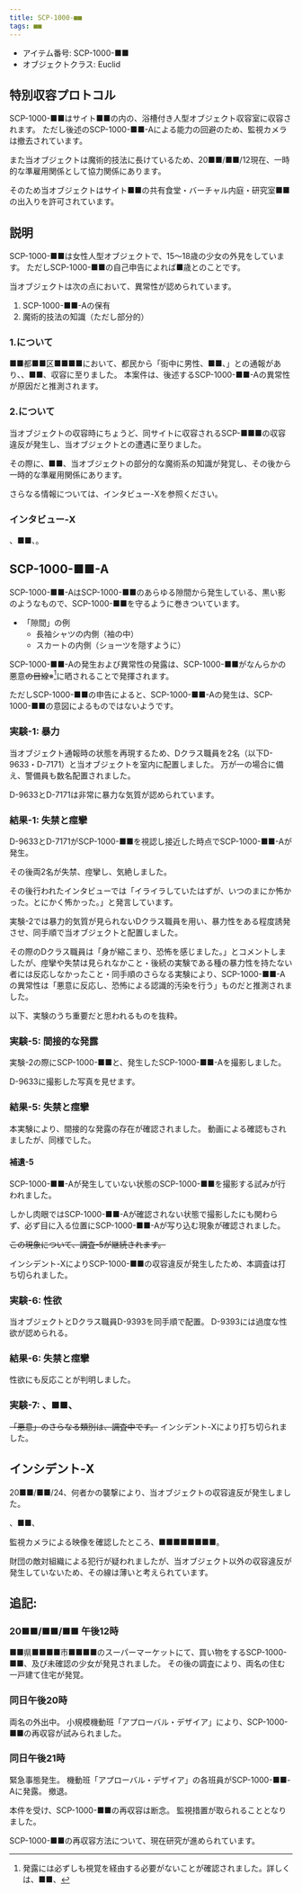 ```yaml
---
title: SCP-1000-■■
tags: ■■
---
```


- アイテム番号: SCP-1000-■■
- オブジェクトクラス: Euclid

<!-- %s/、■■、/TODO/g -->

## 特別収容プロトコル

SCP-1000-■■はサイト■■の内の、浴槽付き人型オブジェクト収容室に収容されます。
ただし後述のSCP-1000-■■-Aによる能力の回避のため、監視カメラは撤去されています。

また当オブジェクトは魔術的技法に長けているため、20■■/■■/12現在、一時的な準雇用関係として協力関係にあります。

そのため当オブジェクトはサイト■■の共有食堂・バーチャル内庭・研究室■■の出入りを許可されています。

## 説明

SCP-1000-■■は女性人型オブジェクトで、15～18歳の少女の外見をしています。
ただしSCP-1000-■■の自己申告によれば■歳とのことです。

当オブジェクトは次の点において、異常性が認められています。

1. SCP-1000-■■-Aの保有
2. 魔術的技法の知識（ただし部分的）

### 1.について

■■都■■区■■■■において、都民から「街中に男性、■■、」との通報があり、、■■、収容に至りました。
本案件は、後述するSCP-1000-■■-Aの異常性が原因だと推測されます。

### 2.について
当オブジェクトの収容時にちょうど、同サイトに収容されるSCP-■■■の収容違反が発生し、当オブジェクトとの遭遇に至りました。

その際に、■■、当オブジェクトの部分的な魔術系の知識が発覚し、その後から一時的な準雇用関係にあります。

さらなる情報については、インタビュー-Xを参照ください。


### インタビュー-X

、■■、。


## SCP-1000-■■-A

SCP-1000-■■-AはSCP-1000-■■のあらゆる隙間から発生している、黒い影のようなもので、SCP-1000-■■を守るように巻きついています。

- 「隙間」の例
    - 長袖シャツの内側（袖の中）
    - スカートの内側（ショーツを隠すように）

SCP-1000-■■-Aの発生および異常性の発露は、SCP-1000-■■がなんらかの悪意~~の目線~~※[^a]に晒されることで発揮されます。

[^a]: 発露には必ずしも視覚を経由する必要がないことが確認されました。詳しくは、■■、

ただしSCP-1000-■■の申告によると、SCP-1000-■■-Aの発生は、SCP-1000-■■の意図によるものではないようです。

### 実験-1: 暴力

当オブジェクト通報時の状態を再現するため、Dクラス職員を2名（以下D-9633・D-7171）と当オブジェクトを室内に配置しました。
万が一の場合に備え、警備員も数名配置されました。

D-9633とD-7171は非常に暴力な気質が認められています。

### 結果-1: 失禁と痙攣

D-9633とD-7171がSCP-1000-■■を視認し接近した時点でSCP-1000-■■-Aが発生。

その後両2名が失禁、痙攣し、気絶しました。

その後行われたインタビューでは「イライラしていたはずが、いつのまにか怖かった。とにかく怖かった。」と発言しています。

実験-2では暴力的気質が見られないDクラス職員を用い、暴力性をある程度誘発させ、同手順で当オブジェクトと配置しました。

その際のDクラス職員は「身が縮こまり、恐怖を感じました。」とコメントしましたが、痙攣や失禁は見られなかこと・後続の実験である種の暴力性を持たない者には反応しなかったこと・同手順のさらなる実験により、SCP-1000-■■-Aの異常性は「悪意に反応し、恐怖による認識的汚染を行う」ものだと推測されました。

以下、実験のうち重要だと思われるものを抜粋。

### 実験-5: 間接的な発露

実験-2の際にSCP-1000-■■と、発生したSCP-1000-■■-Aを撮影しました。

D-9633に撮影した写真を見せます。

### 結果-5: 失禁と痙攣

本実験により、間接的な発露の存在が確認されました。
動画による確認もされましたが、同様でした。

#### 補遺-5

SCP-1000-■■-Aが発生していない状態のSCP-1000-■■を撮影する試みが行われました。

しかし肉眼ではSCP-1000-■■-Aが確認されない状態で撮影したにも関わらず、必ず目に入る位置にSCP-1000-■■-Aが写り込む現象が確認されました。

~~この現象について、調査-5が継続されます。~~

インシデント-XによりSCP-1000-■■の収容違反が発生したため、本調査は打ち切られました。

### 実験-6: 性欲

当オブジェクトとDクラス職員D-9393を同手順で配置。
D-9393には過度な性欲が認められる。

### 結果-6: 失禁と痙攣

性欲にも反応ことが判明しました。

### 実験-7: 、■■、

~~「悪意」のさらなる類別は、調査中です。~~
インシデント-Xにより打ち切られました。

## インシデント-X

20■■/■■/24、何者かの襲撃により、当オブジェクトの収容違反が発生しました。

、■■、

監視カメラによる映像を確認したところ、■■■■■■■■。

財団の敵対組織による犯行が疑われましたが、当オブジェクト以外の収容違反が発生していないため、その線は薄いと考えられています。

## 追記:
### 20■■/■■/■■ 午後12時

■■県■■■■市■■■■のスーパーマーケットにて、買い物をするSCP-1000-■■、及び未確認の少女が発見されました。
その後の調査により、両名の住む一戸建て住宅が発覚。

### 同日午後20時

両名の外出中。
小規模機動班「アプローバル・デザイア」により、SCP-1000-■■の再収容が試みられました。

### 同日午後21時
緊急事態発生。
機動班「アプローバル・デザイア」の各班員がSCP-1000-■■-Aに発露。
撤退。

本件を受け、SCP-1000-■■の再収容は断念。
監視措置が取られることとなりました。

SCP-1000-■■の再収容方法について、現在研究が進められています。
